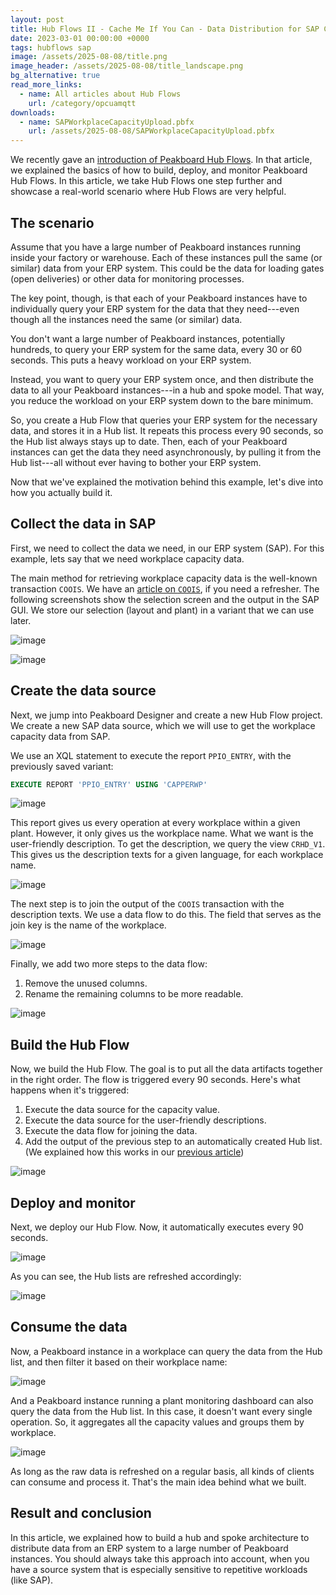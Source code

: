 ```yaml
---
layout: post
title: Hub Flows II - Cache Me If You Can - Data Distribution for SAP Capacity Data
date: 2023-03-01 00:00:00 +0000
tags: hubflows sap
image: /assets/2025-08-08/title.png
image_header: /assets/2025-08-08/title_landscape.png
bg_alternative: true
read_more_links:
  - name: All articles about Hub Flows
    url: /category/opcuamqtt
downloads:
  - name: SAPWorkplaceCapacityUpload.pbfx
    url: /assets/2025-08-08/SAPWorkplaceCapacityUpload.pbfx
---
```

We recently gave an [introduction of Peakboard Hub Flows](/Hub-FLows-I-Getting-started-and-learn-how-to-historize-MQTT-messages.html). In that article, we explained the basics of how to build, deploy, and monitor Peakboard Hub Flows. In this article, we take Hub Flows one step further and showcase a real-world scenario where Hub Flows are very helpful.

## The scenario

Assume that you have a large number of Peakboard instances running inside your factory or warehouse. Each of these instances pull the same (or similar) data from your ERP system. This could be the data for loading gates (open deliveries) or other data for monitoring processes.

The key point, though, is that each of your Peakboard instances have to individually query your ERP system for the data that they need---even though all the instances need the same (or similar) data.

You don't want a large number of Peakboard instances, potentially hundreds, to query your ERP system for the same data, every 30 or 60 seconds. This puts a heavy workload on your ERP system.

Instead, you want to query your ERP system once, and then distribute the data to all your Peakboard instances---in a hub and spoke model. That way, you reduce the workload on your ERP system down to the bare minimum.

So, you create a Hub Flow that queries your ERP system for the necessary data, and stores it in a Hub list. It repeats this process every 90 seconds, so the Hub list always stays up to date. Then, each of your Peakboard instances can get the data they need asynchronously, by pulling it from the Hub list---all without ever having to bother your ERP system.

Now that we've explained the motivation behind this example, let's dive into how you actually build it.

## Collect the data in SAP

First, we need to collect the data we need, in our ERP system (SAP). For this example, lets say that we need workplace capacity data.

The main method for retrieving workplace capacity data is the well-known transaction `COOIS`. We have an [article on `COOIS`](/Dismantle-SAP-Production-How-to-get-the-next-work-orders-of-a-workplace-by-using-COOIS-transaction-in-Peakboard.html), if you need a refresher. The following screenshots show the selection screen and the output in the SAP GUI. We store our selection (layout and plant) in a variant that we can use later.

![image](/assets/2025-08-08/010.png)

![image](/assets/2025-08-08/020.png)

## Create the data source

Next, we jump into Peakboard Designer and create a new Hub Flow project. We create a new SAP data source, which we will use to get the workplace capacity data from SAP. 

We use an XQL statement to execute the report `PPIO_ENTRY`, with the previously saved variant:
```sql
EXECUTE REPORT 'PPIO_ENTRY' USING 'CAPPERWP'
```

![image](/assets/2025-08-08/030.png)

This report gives us every operation at every workplace within a given plant. However, it only gives us the workplace name. What we want is the user-friendly description. To get the description, we query the view `CRHD_V1`. This gives us the description texts for a given language, for each workplace name.

![image](/assets/2025-08-08/040.png)

The next step is to join the output of the `COOIS` transaction with the description texts. We use a data flow to do this. The field that serves as the join key is the name of the workplace.

![image](/assets/2025-08-08/050.png)

Finally, we add two more steps to the data flow:
1. Remove the unused columns.
2. Rename the remaining columns to be more readable.

![image](/assets/2025-08-08/060.png)

## Build the Hub Flow

Now, we build the Hub Flow. The goal is to put all the data artifacts together in the right order. The flow is triggered every 90 seconds. Here's what happens when it's triggered:

1. Execute the data source for the capacity value.
1. Execute the data source for the user-friendly descriptions.
1. Execute the data flow for joining the data.
1. Add the output of the previous step to an automatically created Hub list. (We explained how this works in our [previous article](/Hub-FLows-I-Getting-started-and-learn-how-to-historize-MQTT-messages.html))

![image](/assets/2025-08-08/070.png)

## Deploy and monitor

Next, we deploy our Hub Flow. Now, it automatically executes every 90 seconds.

![image](/assets/2025-08-08/080.png)

As you can see, the Hub lists are refreshed accordingly:

![image](/assets/2025-08-08/090.png)

## Consume the data

Now, a Peakboard instance in a workplace can query the data from the Hub list, and then filter it based on their workplace name:

![image](/assets/2025-08-08/100.png)

And a Peakboard instance running a plant monitoring dashboard can also query the data from the Hub list. In this case, it doesn't want every single operation. So, it aggregates all the capacity values and groups them by workplace.

![image](/assets/2025-08-08/110.png)

As long as the raw data is refreshed on a regular basis, all kinds of clients can consume and process it. That's the main idea behind what we built.

## Result and conclusion

In this article, we explained how to build a hub and spoke architecture to distribute data from an ERP system to a large number of Peakboard instances. You should always take this approach into account, when you have a source system that is especially sensitive to repetitive workloads (like SAP).
